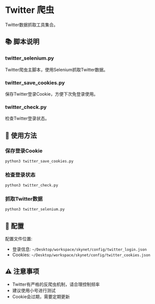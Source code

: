 # Twitter 爬虫

Twitter数据抓取工具集合。

## 📚 脚本说明

### twitter_selenium.py
Twitter爬虫主脚本，使用Selenium抓取Twitter数据。

### twitter_save_cookies.py
保存Twitter登录Cookie，方便下次免登录使用。

### twitter_check.py
检查Twitter登录状态。

## 🚀 使用方法

### 保存登录Cookie
```bash
python3 twitter_save_cookies.py
```

### 检查登录状态
```bash
python3 twitter_check.py
```

### 抓取Twitter数据
```bash
python3 twitter_selenium.py
```

## 📝 配置

配置文件位置:
- 登录信息: `~/Desktop/workspace/skynet/config/twitter_login.json`
- Cookies: `~/Desktop/workspace/skynet/config/twitter_cookies.json`

## ⚠️ 注意事项

- Twitter有严格的反爬虫机制，请合理控制频率
- 建议使用小号进行测试
- Cookie会过期，需要定期更新

